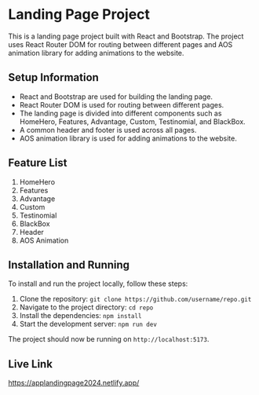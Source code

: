 # Landing Page Project

This is a landing page project built with React and Bootstrap. The project uses React Router DOM for routing between different pages and AOS animation library for adding animations to the website.

## Setup Information

- React and Bootstrap are used for building the landing page.
- React Router DOM is used for routing between different pages.
- The landing page is divided into different components such as HomeHero, Features, Advantage, Custom, Testinomial, and BlackBox.
- A common header and footer is used across all pages.
- AOS animation library is used for adding animations to the website.

## Feature List

1. HomeHero
2. Features
3. Advantage
4. Custom
5. Testinomial
6. BlackBox
7. Header
8. AOS Animation

## Installation and Running

To install and run the project locally, follow these steps:

1. Clone the repository: `git clone https://github.com/username/repo.git`
2. Navigate to the project directory: `cd repo`
3. Install the dependencies: `npm install`
4. Start the development server: `npm run dev`

The project should now be running on `http://localhost:5173`.

## Live Link 

https://applandingpage2024.netlify.app/
